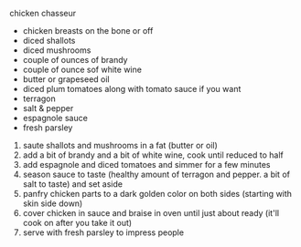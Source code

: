 chicken chasseur

 - chicken breasts on the bone or off
 - diced shallots
 - diced mushrooms
 - couple of ounces of brandy
 - couple of ounce sof white wine
 - butter or grapeseed oil
 - diced plum tomatoes along with tomato sauce if you want
 - terragon
 - salt & pepper
 - espagnole sauce
 - fresh parsley 

1. saute shallots and mushrooms in a fat (butter or oil)
2. add a bit of brandy and a bit of white wine, cook until reduced to half
3. add espagnole and diced tomatoes and simmer for a few minutes
4. season sauce to taste (healthy amount of terragon and pepper. a bit of salt to taste) and set aside
5. panfry chicken parts to a dark golden color on both sides (starting with skin side down)
6. cover chicken in sauce and braise in oven until just about ready (it'll cook on after you take it out)
7. serve with fresh parsley to impress people
